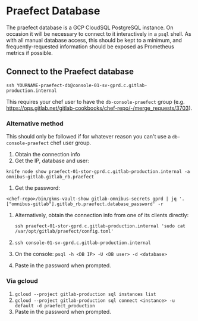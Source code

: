 # Praefect Database

The praefect database is a GCP CloudSQL PostgreSQL instance. On occasion it will
be necessary to connect to it interactively in a `psql` shell. As with all
manual database access, this should be kept to a minimum, and
frequently-requested information should be exposed as Prometheus metrics if
possible.

## Connect to the Praefect database

```
ssh YOURNAME-praefect-db@console-01-sv-gprd.c.gitlab-production.internal
```

This requires your chef user to have the `db-console-praefect` group (e.g.
https://ops.gitlab.net/gitlab-cookbooks/chef-repo/-/merge_requests/3703).

### Alternative method

This should only be followed if for whatever reason you can't use a
`db-console-praefect` chef user group.

1. Obtain the connection info
  1. Get the IP, database and user:

  ```
  knife node show praefect-01-stor-gprd.c.gitlab-production.internal -a omnibus-gitlab.gitlab_rb.praefect
  ```
  1. Get the password:

  ```
  <chef-repo>/bin/gkms-vault-show gitlab-omnibus-secrets gprd | jq '.["omnibus-gitlab"].gitlab_rb.praefect.database_password' -r
  ```
  1. Alternatively, obtain the connection info from one of its clients directly:


     ```
     ssh praefect-01-stor-gprd.c.gitlab-production.internal 'sudo cat /var/opt/gitlab/praefect/config.toml'
     ```
1. `ssh console-01-sv-gprd.c.gitlab-production.internal`
  1. On the console: `psql -h <DB IP> -U <DB user> -d <database>`
  1. Paste in the password when prompted.

### Via gcloud

1. `gcloud --project gitlab-production sql instances list`
1. `gcloud --project gitlab-production sql connect <instance> -u default -d praefect_production`
  1. Paste in the password when prompted.
